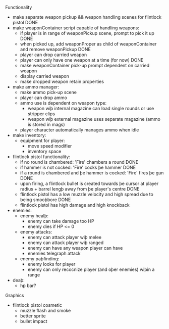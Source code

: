 Functionality
- make separate weapon pickup && weapon handling scenes for flintlock pistol				DONE
- make weaponContainer script capable of handling weapons:
	- if player is in range of weaponPickup scene, prompt to pick it up						DONE
	- when picked up, add weaponProper as child of weaponContainer and remove weaponPickup	DONE
	- player can drop carried weapon
	- player can only have one weapon at a time (for now)									DONE
	- make weaponContainer pick-up prompt dependent on carried weapon
	- display carried weapon
	- make dropped weapon retain properties
- make ammo manager:
	- make ammo pick-up scene
	- player can drop ammo
	- ammo use is dependent on weapon type:
		- weapon wiþ internal magazine can load single rounds or use stripper clips
		- weapon wiþ external magazine uses separate magazine (ammo is stored in mags)
	- player character automatically manages ammo when idle
- make inventory:
	- equipment for player:
		- move speed modifier
		- inventory space
- flintlock pistol functionality:
	- if no round is chambered: 'Fire' chambers a round										DONE
	- if hammer is not cocked: 'Fire' cocks þe hammer										DONE
	- if a round is chambered and þe hammer is cocked: 'Fire' fires þe gun					DONE
	- upon firing, a flintlock bullet is created towards þe cursor at player radius + barrel lengþ away from þe player's centre	DONE
	- flintlock pistol has a low muzzle velocity and high spread due to being smooþbore		DONE
	- flintlock pistol has high damage and high knockback
- enemies:
	- enemy healþ:
		- enemy can take damage too HP
		- enemy dies if HP <= 0
	- enemy attacks:
		- enemy can attack player wiþ melee
		- enemy can attack player wiþ ranged
		- enemy can have any weapon player can have
		- enemies telegraph attack
	- enemy paþfinding:
		- enemy looks for player
		- enemy can only recocnize player (and oþer enemies) wiþin a range
- deaþ:
	- hp bar?
	

Graphics
- flintlock pistol cosmetic
	- muzzle flash and smoke
	- better sprite
	- bullet impact
